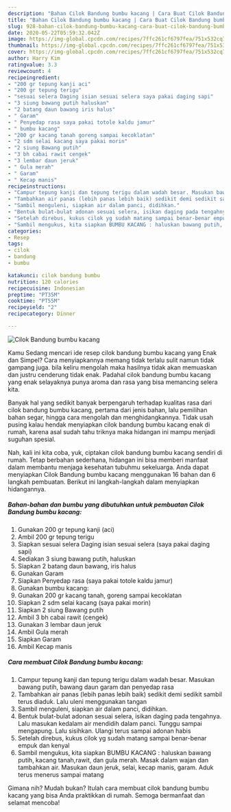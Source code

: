 ```yaml
---
description: "Bahan Cilok Bandung bumbu kacang | Cara Buat Cilok Bandung bumbu kacang Yang Menggugah Selera"
title: "Bahan Cilok Bandung bumbu kacang | Cara Buat Cilok Bandung bumbu kacang Yang Menggugah Selera"
slug: 928-bahan-cilok-bandung-bumbu-kacang-cara-buat-cilok-bandung-bumbu-kacang-yang-menggugah-selera
date: 2020-05-22T05:59:32.042Z
image: https://img-global.cpcdn.com/recipes/7ffc261cf6797fea/751x532cq70/cilok-bandung-bumbu-kacang-foto-resep-utama.jpg
thumbnail: https://img-global.cpcdn.com/recipes/7ffc261cf6797fea/751x532cq70/cilok-bandung-bumbu-kacang-foto-resep-utama.jpg
cover: https://img-global.cpcdn.com/recipes/7ffc261cf6797fea/751x532cq70/cilok-bandung-bumbu-kacang-foto-resep-utama.jpg
author: Harry Kim
ratingvalue: 3.3
reviewcount: 4
recipeingredient:
- "200 gr tepung kanji aci"
- "200 gr tepung terigu"
- "sesuai selera Daging isian sesuai selera saya pakai daging sapi"
- "3 siung bawang putih haluskan"
- "2 batang daun bawang iris halus"
- " Garam"
- " Penyedap rasa saya pakai totole kaldu jamur"
- " bumbu kacang"
- "200 gr kacang tanah goreng sampai kecoklatan"
- "2 sdm selai kacang saya pakai morin"
- "2 siung Bawang putih"
- "3 bh cabai rawit cengek"
- "3 lembar daun jeruk"
- " Gula merah"
- " Garam"
- " Kecap manis"
recipeinstructions:
- "Campur tepung kanji dan tepung terigu dalam wadah besar. Masukan bawang putih, bawang daun garam dan penyedap rasa"
- "Tambahkan air panas (lebih panas lebih baik) sedikit demi sedikit sambil terus diaduk. Lalu uleni menggunakan tangan"
- "Sambil menguleni, siapkan air dalam panci, didihkan."
- "Bentuk bulat-bulat adonan sesuai selera, isikan daging pada tengahnya. Lalu masukan kedalam air mendidih dalam panci. Tunggu sampai mengapung. Lalu sisihkan. Ulangi terus sampai adonan habis"
- "Setelah direbus, kukus cilok yg sudah matang sampai benar-benar empuk dan kenyal"
- "Sambil mengukus, kita siapkan BUMBU KACANG : haluskan bawang putih, kacang tanah,rawit, dan gula merah. Masak dalam wajan dan tambahkan air. Masukan daun jeruk, selai, kecap manis, garam. Aduk terus menerus sampai matang"
categories:
- Resep
tags:
- cilok
- bandung
- bumbu

katakunci: cilok bandung bumbu 
nutrition: 120 calories
recipecuisine: Indonesian
preptime: "PT35M"
cooktime: "PT55M"
recipeyield: "2"
recipecategory: Dinner

---
```



![Cilok Bandung bumbu kacang](https://img-global.cpcdn.com/recipes/7ffc261cf6797fea/751x532cq70/cilok-bandung-bumbu-kacang-foto-resep-utama.jpg)

Kamu Sedang mencari ide resep cilok bandung bumbu kacang yang Enak dan Simpel? Cara menyiapkannya memang tidak terlalu sulit namun tidak gampang juga. bila keliru mengolah maka hasilnya tidak akan memuaskan dan justru cenderung tidak enak. Padahal cilok bandung bumbu kacang yang enak selayaknya punya aroma dan rasa yang bisa memancing selera kita.

Banyak hal yang sedikit banyak berpengaruh terhadap kualitas rasa dari cilok bandung bumbu kacang, pertama dari jenis bahan, lalu pemilihan bahan segar, hingga cara mengolah dan menghidangkannya. Tidak usah pusing kalau hendak menyiapkan cilok bandung bumbu kacang enak di rumah, karena asal sudah tahu triknya maka hidangan ini mampu menjadi suguhan spesial.




Nah, kali ini kita coba, yuk, ciptakan cilok bandung bumbu kacang sendiri di rumah. Tetap berbahan sederhana, hidangan ini bisa memberi manfaat dalam membantu menjaga kesehatan tubuhmu sekeluarga. Anda dapat menyiapkan Cilok Bandung bumbu kacang menggunakan 16 bahan dan 6 langkah pembuatan. Berikut ini langkah-langkah dalam menyiapkan hidangannya.

<!--inarticleads1-->

##### Bahan-bahan dan bumbu yang dibutuhkan untuk pembuatan Cilok Bandung bumbu kacang:

1. Gunakan 200 gr tepung kanji (aci)
1. Ambil 200 gr tepung terigu
1. Siapkan sesuai selera Daging isian sesuai selera (saya pakai daging sapi)
1. Sediakan 3 siung bawang putih, haluskan
1. Siapkan 2 batang daun bawang, iris halus
1. Gunakan  Garam
1. Siapkan  Penyedap rasa (saya pakai totole kaldu jamur)
1. Gunakan  bumbu kacang:
1. Gunakan 200 gr kacang tanah, goreng sampai kecoklatan
1. Siapkan 2 sdm selai kacang (saya pakai morin)
1. Siapkan 2 siung Bawang putih
1. Ambil 3 bh cabai rawit (cengek)
1. Gunakan 3 lembar daun jeruk
1. Ambil  Gula merah
1. Siapkan  Garam
1. Ambil  Kecap manis




<!--inarticleads2-->

##### Cara membuat Cilok Bandung bumbu kacang:

1. Campur tepung kanji dan tepung terigu dalam wadah besar. Masukan bawang putih, bawang daun garam dan penyedap rasa
1. Tambahkan air panas (lebih panas lebih baik) sedikit demi sedikit sambil terus diaduk. Lalu uleni menggunakan tangan
1. Sambil menguleni, siapkan air dalam panci, didihkan.
1. Bentuk bulat-bulat adonan sesuai selera, isikan daging pada tengahnya. Lalu masukan kedalam air mendidih dalam panci. Tunggu sampai mengapung. Lalu sisihkan. Ulangi terus sampai adonan habis
1. Setelah direbus, kukus cilok yg sudah matang sampai benar-benar empuk dan kenyal
1. Sambil mengukus, kita siapkan BUMBU KACANG : haluskan bawang putih, kacang tanah,rawit, dan gula merah. Masak dalam wajan dan tambahkan air. Masukan daun jeruk, selai, kecap manis, garam. Aduk terus menerus sampai matang




Gimana nih? Mudah bukan? Itulah cara membuat cilok bandung bumbu kacang yang bisa Anda praktikkan di rumah. Semoga bermanfaat dan selamat mencoba!
